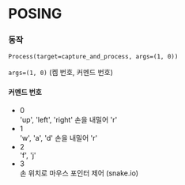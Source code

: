 # POSING

### 동작
```
Process(target=capture_and_process, args=(1, 0))
```
`args=(1, 0)` (켐 번호, 커멘드 번호) 

#### 커멘드 번호
- 0  
  'up', 'left', 'right'
  손을 내밀어 'r'
- 1  
  'w', 'a', 'd'
  손을 내밀어 'r'
- 2  
  'f', 'j'
- 3  
  손 위치로 마우스 포인터 제어 (snake.io)
